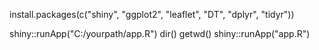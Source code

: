 install.packages(c("shiny", "ggplot2", "leaflet", "DT", "dplyr", "tidyr"))

shiny::runApp("C:/yourpath/app.R")
dir()
getwd()
shiny::runApp("app.R")
